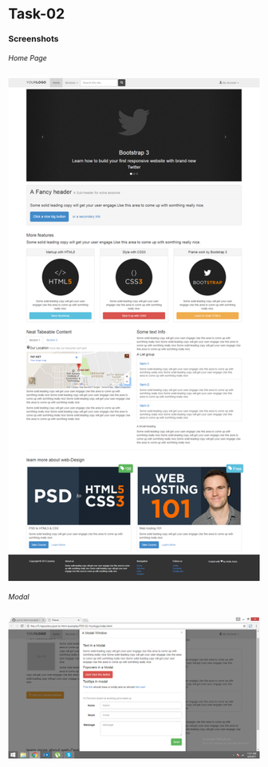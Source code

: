 # Task-02


### Screenshots
###### Home Page

![Home Page](https://github.com/anitaaziz/psd-to-html-examples/blob/master/PSD-02-Yourlogo/screenshot-main.png)

###### Modal

![Modal](https://github.com/anitaaziz/psd-to-html-examples/blob/master/PSD-02-Yourlogo/screenshot-modal.png)
